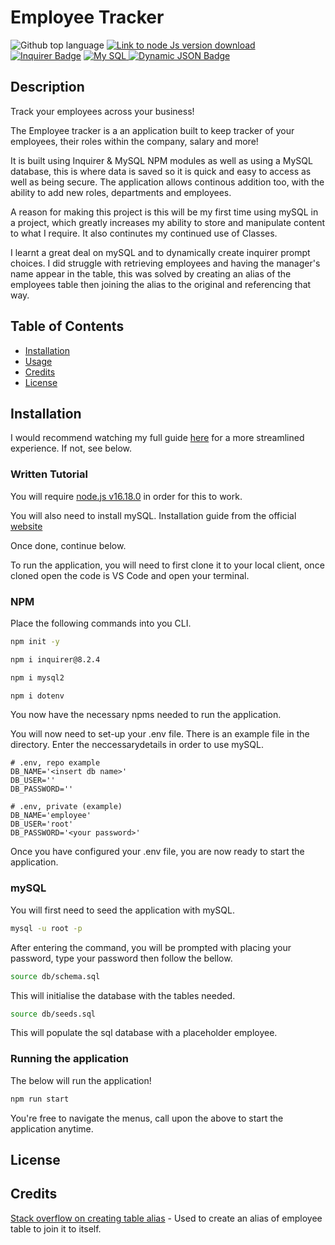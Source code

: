 # Employee Tracker

![Github top language](https://img.shields.io/github/languages/top/JackStockwell/employee-tracker)
[![Link to node Js version download](https://img.shields.io/badge/node-v16.18.0-green)](https://nodejs.org/download/release/latest-v16.x/) 
[![Inquirer Badge](https://img.shields.io/badge/dynamic/json?url=https%3A%2F%2Fraw.githubusercontent.com%2FJackStockwell%2Femployee-tracker%2Fmain%2Fpackage.json&query=%24.dependencies.inquirer&label=inquirer)](https://www.npmjs.com/package/inquirer/v/8.2.4)
[![My SQL](https://img.shields.io/badge/dynamic/json?url=https%3A%2F%2Fraw.githubusercontent.com%2FJackStockwell%2Femployee-tracker%2Fmain%2Fpackage.json&query=%24.dependencies.mysql&label=mySQL)
](https://www.npmjs.com/package/mysql)
[![Dynamic JSON Badge](https://img.shields.io/badge/dynamic/json?url=https%3A%2F%2Fraw.githubusercontent.com%2FJackStockwell%2Femployee-tracker%2Fmain%2Fpackage.json&query=%24.dependencies.dotenv&label=dotenv)](https://www.npmjs.com/package/dotenv)

## Description

Track your employees across your business!

The Employee tracker is a an application built to keep tracker of your employees, their roles within the company, salary and more!

It is built using Inquirer & MySQL NPM modules as well as using a MySQL database, this is where data is saved so it is quick and easy to access as well as being secure. The application allows continous addition too, with the ability to add new roles, departments and employees.

A reason for making this project is this will be my first time using mySQL in a project, which greatly increases my ability to store and manipulate content to what I require. It also continutes my continued use of Classes.

I learnt a great deal on mySQL and to dynamically create inquirer prompt choices. I did struggle with retrieving employees and having the manager's name appear in the table, this was solved by creating an alias of the employees table then joining the alias to the original and referencing that way. 


## Table of Contents

- [Installation](#installation)
- [Usage](#usage)
- [Credits](#credits)
- [License](#license)

## Installation 

I would recommend watching my full guide [here]() for a more streamlined experience. If not, see below.

### Written Tutorial

You will require [node.js v16.18.0](https://nodejs.org/download/release/latest-v16.x/) in order for this to work.

You will also need to install mySQL. Installation guide from the official [website](https://dev.mysql.com/doc/mysql-installation-excerpt/8.0/en/windows-install-archive.html)

Once done, continue below.

To run the application, you will need to first clone it to your local client, once cloned open the code is VS Code and open your terminal. 

### NPM

Place the following commands into you CLI.

```sh
npm init -y
```

```sh
npm i inquirer@8.2.4
```

```sh
npm i mysql2
```

```sh
npm i dotenv
```

You now have the necessary npms needed to run the application.

You will now need to set-up your .env file. There is an example file in the directory. Enter the neccessarydetails in order to use mySQL.
 
```dosini
# .env, repo example
DB_NAME='<insert db name>'
DB_USER=''
DB_PASSWORD=''
```

```dosini
# .env, private (example)
DB_NAME='employee'
DB_USER='root'
DB_PASSWORD='<your password>'
```

Once you have configured your .env file, you are now ready to start the application.

### mySQL

You will first need to seed the application with mySQL.

```sh
mysql -u root -p
```

After entering the command, you will be prompted with placing your password, type your password then follow the bellow.


```sh
source db/schema.sql
```

This will initialise the database with the tables needed.

```sh
source db/seeds.sql
```

This will populate the sql database with a placeholder employee.

### Running the application

The below will run the application!

```sh
npm run start
```

You're free to navigate the menus, call upon the above to start the application anytime.

## License



## Credits

[Stack overflow on creating table alias](https://stackoverflow.com/questions/3263935/multiple-alias-names-for-a-table) - Used to create an alias of employee table to join it to itself.

